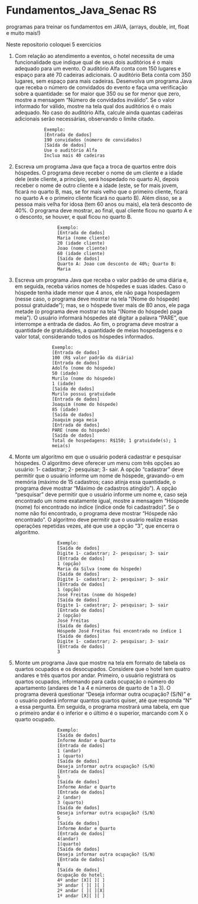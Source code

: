 # Fundamentos_Java_Senac RS
 programas para treinar os fundamentos em JAVA, (arrays, double, int, float e muito mais!)
 
Neste repositorio coloquei 5 exercicios 

1) Com relação ao atendimento a eventos, o hotel necessita de uma
funcionalidade que indique qual de seus dois auditórios é o mais
adequado para um evento. O auditório Alfa conta com 150 lugares e
espaço para até 70 cadeiras adicionais. O auditório Beta conta com 350
lugares, sem espaço para mais cadeiras. Desenvolva um programa Java
que receba o número de convidados do evento e faça uma verificação
sobre a quantidade: se for maior que 350 ou se for menor que zero, mostre
a mensagem “Número de convidados inválido”. Se o valor informado for
válido, mostre na tela qual dos auditórios é o mais adequado. No caso do
auditório Alfa, calcule ainda quantas cadeiras adicionais serão
necessárias, observando o limite citado.

                  Exemplo:
                  [Entrada de dados]
                  190 convidados (número de convidados)
                  [Saída de dados]
                  Use o auditório Alfa
                  Inclua mais 40 cadeiras
                  
2. Escreva um programa Java que faça a troca de quartos entre dois
hóspedes. O programa deve receber o nome de um cliente e a idade dele
(este cliente, a princípio, será hospedado no quarto A), depois receber o
nome de outro cliente e a idade (este, se for mais jovem, ficará no quarto
B, mas, se for mais velho que o primeiro cliente, ficará no quarto A e o
primeiro cliente ficará no quarto B). Além disso, se a pessoa mais velha
for idosa (tem 60 anos ou mais), ela terá desconto de 40%. O programa
deve mostrar, ao final, qual cliente ficou no quarto A e o desconto, se
houver, e qual ficou no quarto B.

                       Exemplo:
                       [Entrada de dados]
                       Maria (nome cliente)
                       20 (idade cliente)
                       Joao (nome cliente)
                       60 (idade cliente)
                       [Saída de dados]
                       Quarto A: Joao com desconto de 40%; Quarto B:
                       Maria
                       
3. Escreva um programa Java que receba o valor padrão de uma diária e,
em seguida, receba vários nomes de hóspedes e suas idades. Caso o
hóspede tenha idade menor que 4 anos, ele não paga hospedagem
(nesse caso, o programa deve mostrar na tela “(Nome do hóspede) possui
gratuidade”); mas, se o hóspede tiver mais de 80 anos, ele paga metade
(o programa deve mostrar na tela “(Nome do hóspede) paga meia”). O
usuário informará hóspedes até digitar a palavra “PARE”, que interrompe
a entrada de dados. Ao fim, o programa deve mostrar a quantidade de
gratuidades, a quantidade de meias hospedagens e o valor total,
considerando todos os hóspedes informados.

                     Exemplo:
                     [Entrada de dados]
                     100 (R$ valor padrão da diária)
                     [Entrada de dados]
                     Adolfo (nome do hóspede)
                     50 (idade)
                     Murilo (nome do hóspede)
                     1 (idade)
                     [Saída de dados]
                     Murilo possui gratuidade
                     [Entrada de dados]
                     Joaquim (nome do hóspede)
                     85 (idade)
                     [Saída de dados]
                     Joaquim paga meia
                     [Entrada de dados]
                     PARE (nome do hóspede)
                     [Saída de dados]
                     Total de hospedagens: R$150; 1 gratuidade(s); 1
                     meia(s)
                     
4. Monte um algoritmo em que o usuário poderá cadastrar e pesquisar
hóspedes. O algoritmo deve oferecer um menu com três opções ao
usuário: 1- cadastrar; 2- pesquisar; 3- sair. A opção “cadastrar” deve
permitir que o usuário informe um nome de hóspede, gravando-o em
memória (máximo de 15 cadastros; caso atinja essa quantidade, o
programa deve mostrar “Máximo de cadastros atingido”). A opção
“pesquisar” deve permitir que o usuário informe um nome e, caso seja
encontrado um nome exatamente igual, mostre a mensagem “Hóspede
(nome) foi encontrado no índice (índice onde foi cadastrado)”. Se o nome
não foi encontrado, o programa deve mostrar “Hóspede não encontrado”.
O algoritmo deve permitir que o usuário realize essas operações repetidas
vezes, até que use a opção “3”, que encerra o algoritmo.

                       Exemplo:
                       [Saída de dados]
                       Digite 1- cadastrar; 2- pesquisar; 3- sair
                       [Entrada de dados]
                       1 (opção)
                       Maria da Silva (nome do hóspede)
                       [Saída de dados]
                       Digite 1- cadastrar; 2- pesquisar; 3- sair
                       [Entrada de dados]
                       1 (opção)
                       José Freitas (nome do hóspede)
                       [Saída de dados]
                       Digite 1- cadastrar; 2- pesquisar; 3- sair
                       [Entrada de dados]
                       2 (opção)
                       José Freitas
                       [Saída de dados]
                       Hóspede José Freitas foi encontrado no índice 1
                       [Saída de dados]
                       Digite 1- cadastrar; 2- pesquisar; 3- sair
                       [Entrada de dados]
                       3

5. Monte um programa Java que mostre na tela em formato de tabela os
quartos ocupados e os desocupados. Considere que o hotel tem quatro
andares e três quartos por andar. Primeiro, o usuário registrará os quartos
ocupados, informando para cada ocupação o número do apartamento
(andares de 1 a 4 e números de quarto de 1 a 3). O programa deverá
questionar “Deseja informar outra ocupação? (S/N)” e o usuário poderá
informar quantos quartos quiser, até que responda “N” a essa pergunta.
Em seguida, o programa mostrará uma tabela, em que o primeiro andar é
o inferior e o último é o superior, marcando com X o quarto ocupado.

                       Exemplo:
                       [Saída de dados]
                       Informe Andar e Quarto
                       [Entrada de dados]
                       1 (andar)
                       1 (quarto)
                       [Saída de dados]
                       Deseja informar outra ocupação? (S/N)
                       [Entrada de dados]
                       S
                       [Saída de dados]
                       Informe Andar e Quarto
                       [Entrada de dados]
                       2 (andar)
                       3 (quarto)
                       [Saída de dados]
                       Deseja informar outra ocupação? (S/N)
                       S
                       [Saída de dados]
                       Informe Andar e Quarto
                       [Entrada de dados]
                       4(andar)
                       1(quarto)
                       [Saída de dados]
                       Deseja informar outra ocupação? (S/N)
                       [Entrada de dados]
                       N
                       [Saída de dados]
                       Ocupação do hotel:
                       4º andar [X][ ][ ]
                       3º andar [ ][ ][ ]
                       2º andar [ ][ ][X]
                       1º andar [X][ ][ ]

